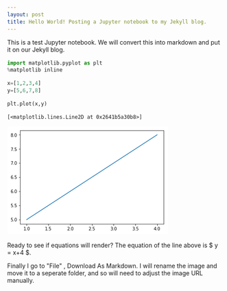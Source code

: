 ```yaml
---
layout: post
title: Hello World! Posting a Jupyter notebook to my Jekyll blog.
---
```


This is a test Jupyter notebook. We will convert this into markdown and put it on our Jekyll blog.


```python
import matplotlib.pyplot as plt
%matplotlib inline
```


```python
x=[1,2,3,4]
y=[5,6,7,8]
```


```python
plt.plot(x,y)
```




    [<matplotlib.lines.Line2D at 0x2641b5a30b8>]




![png](/images/hello_world_output_3_1.png)


Ready to see if equations will render?
The equation of the line above is $ y = x+4 $.

Finally I go to "File" , Download As Markdown.
I will rename the image and move it to a seperate folder, and so will need to adjust the image URL manually.
